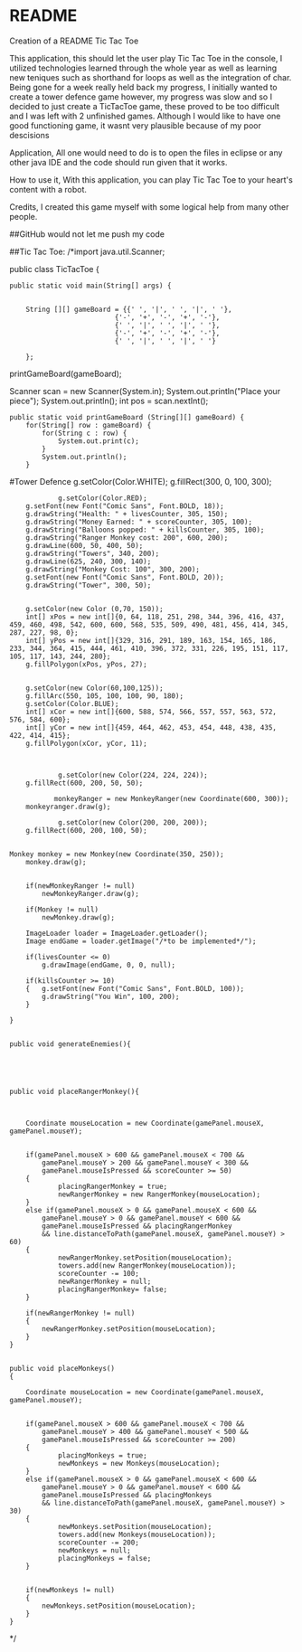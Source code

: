# README
Creation of a README
Tic Tac Toe

This application, 
this should let the user play Tic Tac Toe in the console, I utilized technologies learned through the whole year as well as learning new teniques such as shorthand for loops as well as the integration of char. Being gone for a week really held back my progress, I initially wanted to create a tower defence game however, my progress was slow and so I decided to just create a TicTacToe game, these proved to be too difficult and I was left with 2 unfinished games. Although I would like to have one good functioning game, it wasnt very plausible because of my poor descisions

Application,
All one would need to do is to open the files in eclipse or any other java IDE and the code should run given that it works.

How to use it,
With this application, you can play Tic Tac Toe to your heart's content with a robot.

Credits,
I created this game myself with some logical help from many other people.

##GitHub would not let me push my code


##Tic Tac Toe:
/*import java.util.Scanner;

public class TicTacToe {

	public static void main(String[] args) {
		
		
		String [][] gameBoard = {{' ', '|', ' ', '|', ' '},
							  {'-', '+', '-', '+', '-'},
							  {' ', '|', ' ', '|', ' '},
							  {'-', '+', '-', '+', '-'},
							  {' ', '|', ' ', '|', ' '}
							 
        };
printGameBoard(gameBoard);

Scanner scan = new Scanner(System.in);
System.out.println("Place your piece");
System.out.println();
int pos = scan.nextInt();

	
	public static void printGameBoard (String[][] gameBoard) {
		for(String[] row : gameBoard) {
			for(String c : row) {
				System.out.print(c);
			}
			System.out.println();
		}
	


#Tower Defence
g.setColor(Color.WHITE);
        g.fillRect(300, 0, 100, 300);
        
                g.setColor(Color.RED);
        g.setFont(new Font("Comic Sans", Font.BOLD, 18));
        g.drawString("Health: " + livesCounter, 305, 150);	
        g.drawString("Money Earned: " + scoreCounter, 305, 100);	
        g.drawString("Balloons popped: " + killsCounter, 305, 100);
        g.drawString("Ranger Monkey cost: 200", 600, 200);			
        g.drawLine(600, 50, 400, 50);								
        g.drawString("Towers", 340, 200);						
        g.drawLine(625, 240, 300, 140);	
        g.drawString("Monkey Cost: 100", 300, 200);					
        g.setFont(new Font("Comic Sans", Font.BOLD, 20));		
        g.drawString("Tower", 300, 50);					
						
        
        g.setColor(new Color (0,70, 150));
        int[] xPos = new int[]{0, 64, 118, 251, 298, 344, 396, 416, 437, 459, 460, 498, 542, 600, 600, 568, 535, 509, 490, 481, 456, 414, 345, 287, 227, 98, 0};
        int[] yPos = new int[]{329, 316, 291, 189, 163, 154, 165, 186, 233, 344, 364, 415, 444, 461, 410, 396, 372, 331, 226, 195, 151, 117, 105, 117, 143, 244, 280};
        g.fillPolygon(xPos, yPos, 27);
        

        g.setColor(new Color(60,100,125));
        g.fillArc(550, 105, 100, 100, 90, 180);
        g.setColor(Color.BLUE);
        int[] xCor = new int[]{600, 588, 574, 566, 557, 557, 563, 572, 576, 584, 600};
        int[] yCor = new int[]{459, 464, 462, 453, 454, 448, 438, 435, 422, 414, 415};
        g.fillPolygon(xCor, yCor, 11);
        


                g.setColor(new Color(224, 224, 224));
        g.fillRect(600, 200, 50, 50);
        
               monkeyRanger = new MonkeyRanger(new Coordinate(600, 300));
        monkeyranger.draw(g);
        
                g.setColor(new Color(200, 200, 200));
        g.fillRect(600, 200, 100, 50);
        
   
    Monkey monkey = new Monkey(new Coordinate(350, 250));
        monkey.draw(g);
        
   
        if(newMonkeyRanger != null)
        	newMonkeyRanger.draw(g);

        if(Monkey != null)
        	newMonkey.draw(g);
        
        ImageLoader loader = ImageLoader.getLoader();	
		Image endGame = loader.getImage("/*to be implemented*/"); 
    	
        if(livesCounter <= 0)										
        	g.drawImage(endGame, 0, 0, null);						

		if(killsCounter >= 10)										
		{	g.setFont(new Font("Comic Sans", Font.BOLD, 100));		
        	g.drawString("You Win", 100, 200);					
		}
		 
    }
    

    public void generateEnemies(){
    
  

 	    

    public void placeRangerMonkey(){


  
    	Coordinate mouseLocation = new Coordinate(gamePanel.mouseX, gamePanel.mouseY);
    	
 
    	if(gamePanel.mouseX > 600 && gamePanel.mouseX < 700 && 
    		gamePanel.mouseY > 200 && gamePanel.mouseY < 300 && 
    		gamePanel.mouseIsPressed && scoreCounter >= 50)
    	{	
	    		placingRangerMonkey = true;
	    		newRangerMonkey = new RangerMonkey(mouseLocation);
    	}    
    	else if(gamePanel.mouseX > 0 && gamePanel.mouseX < 600 && 
        	gamePanel.mouseY > 0 && gamePanel.mouseY < 600 && 
        	gamePanel.mouseIsPressed && placingRangerMonkey
        	&& line.distanceToPath(gamePanel.mouseX, gamePanel.mouseY) > 60)
    	{	
	    		newRangerMonkey.setPosition(mouseLocation);
	    		towers.add(new RangerMonkey(mouseLocation));
	    		scoreCounter -= 100;
	    		newRangerMonkey = null;
	    		placingRangerMonkey= false;	
    	}
    	
    	if(newRangerMonkey != null)
    	{
    		newRangerMonkey.setPosition(mouseLocation);
    	}	
    }
    

    public void placeMonkeys()
    {

    	Coordinate mouseLocation = new Coordinate(gamePanel.mouseX, gamePanel.mouseY);
    	
  
    	if(gamePanel.mouseX > 600 && gamePanel.mouseX < 700 && 
    		gamePanel.mouseY > 400 && gamePanel.mouseY < 500 && 
    		gamePanel.mouseIsPressed && scoreCounter >= 200)
    	{	
	    		placingMonkeys = true;
	    		newMonkeys = new Monkeys(mouseLocation);
    	}    
    	else if(gamePanel.mouseX > 0 && gamePanel.mouseX < 600 && 
        	gamePanel.mouseY > 0 && gamePanel.mouseY < 600 && 
        	gamePanel.mouseIsPressed && placingMonkeys
        	&& line.distanceToPath(gamePanel.mouseX, gamePanel.mouseY) > 30)
    	{	
	    		newMonkeys.setPosition(mouseLocation);
	    		towers.add(new Monkeys(mouseLocation));
	    		scoreCounter -= 200;
	    		newMonkeys = null;
	    		placingMonkeys = false;	
    	}
    	
    
    	if(newMonkeys != null)
    	{
    		newMonkeys.setPosition(mouseLocation);
    	}	
    }
*/


